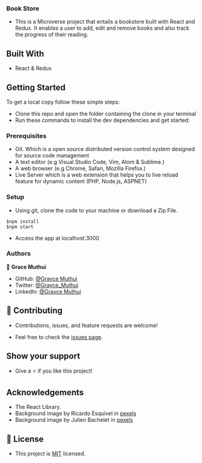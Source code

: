 ### Book Store

- This is a Microverse project that entails a bookstore built with React and Redux. It enables a user to add, edit and remove books and also track the progress of their reading.

## Built With

- React & Redux

## Getting Started

To get a local copy follow these simple steps:

- Clone this repo and open the folder containing the clone in your terminal
- Run these commands to install the dev dependencies and get started:

### Prerequisites

- Git. Which is a open source distributed version control system designed for source code management
- A text editor (e.g Visual Studio Code, Vim, Atom & Sublime.)
- A web browser (e.g Chrome, Safari, Mozilla Firefox.)
- Live Server which is a web extension that helps you to live reload feature for dynamic content (PHP, Node.js, ASPNET)

### Setup

- Using git, clone the code to your machine or download a Zip File.

```
$npm install
$npm start
```

- Access the app at localhost:3000

### Authors

👤 **Grace Muthui**

- GitHub: [@Grayce Muthui](https://github.com/Graycemuthui)
- Twitter: [@Grayce_Muthui](https://twitter.com/Grayce_Muthui)
- LinkedIn: [@Grayce Muthui](https://www.linkedin.com/in/grayce-muthui/)

## 🤝 Contributing

- Contributions, issues, and feature requests are welcome!

- Feel free to check the [issues page](https://github.com/Graycemuthui/Book-Store/issues).

## Show your support

- Give a ⭐️ if you like this project!

## Acknowledgements

- The React Library.
- Background image by Ricardo Esquivel in [pexels](https://www.pexels.com/photo/books-filed-neatly-on-shelves-1907785/)
- Background image by Julien Bachelet in [pexels](https://www.pexels.com/photo/digital-clock-at-7-34-pm-890849/)

## 📝 License

- This project is [MIT](https://github.com/Graycemuthui/Book-Store/blob/dev/LICENSE) licensed.
